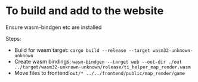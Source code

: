 # To build and add to the website
Ensure wasm-bindgen etc are installed

Steps:
 - Build for wasm target: `cargo build --release --target wasm32-unknown-unknown`
 - Create wasm bindings: `wasm-bindgen --target web --out-dir ./out ../target/wasm32-unknown-unknown/release/ti_helper_map_render.wasm`
 - Move files to frontend `out/* ../../frontend/public/map_render/game`
